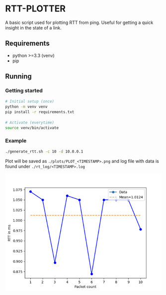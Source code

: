# RTT-PLOTTER

A basic script used for plotting RTT from ping.
Useful for getting a quick insight in the state of a link.

## Requirements

- python >=3.3 (venv)
- pip

## Running

### Getting started

```bash
# Initial setup (once)
python -m venv venv
pip install -r requirements.txt

# Activate (everytime)
source venv/bin/activate
```

### Example

```bash
./generate_rtt.sh -c 10 -d 10.0.0.1
```

Plot will be saved as `./plots/PLOT_<TIMESTAMP>.png` and log file with data is found under `./rt_log/<TIMESTAMP>.log`

![Example plot](./example_out.png)
